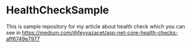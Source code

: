 # HealthCheckSample
This is sample repository for my article about health check which you can see in  https://medium.com/@feyyazacet/asp-net-core-health-checks-aff6749e7977
